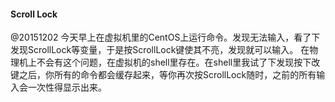 #### Scroll Lock
@20151202
今天早上在虚拟机里的CentOS上运行命令。发现无法输入，看了下发现ScrollLock等变量，于是按ScrollLock键使其不亮，发现就可以输入。
在物理机上不会有这个问题，在虚拟机的shell里存在。在shell里我试了下发现按下改键之后，你所有的命令都会缓存起来，等你再次按ScrollLock随时，之前的所有输入会一次性得显示出来。